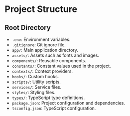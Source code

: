 # Project Structure

## Root Directory
- `.env`: Environment variables.
- `.gitignore`: Git ignore file.
- `app/`: Main application directory.
- `assets/`: Assets such as fonts and images.
- `components/`: Reusable components.
- `constants/`: Constant values used in the project.
- `contexts/`: Context providers.
- `hooks/`: Custom hooks.
- `scripts/`: Utility scripts.
- `services/`: Service files.
- `styles/`: Styling files.
- `types/`: TypeScript type definitions.
- `package.json`: Project configuration and dependencies.
- `tsconfig.json`: TypeScript configuration.